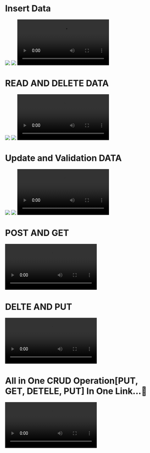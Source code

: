 <h1> Insert Data </h1>
<img src ="https://github.com/user-attachments/assets/8e635c2c-70bc-4dce-84fe-bbfe34b3ee2f">
<img src ="https://github.com/user-attachments/assets/1a1d6964-c699-4435-8750-3e1bc5b03dfb">

<video src="https://github.com/user-attachments/assets/b9738458-36b2-4a97-afa1-efcc5c15b99a">
</video

#

<h1> READ AND DELETE DATA</h1>

<img src ="https://github.com/user-attachments/assets/d9b40360-d52a-444a-80c4-f8e0c4e0017c">
<img src ="https://github.com/user-attachments/assets/7fbbc3f7-0ad8-4b86-b2e5-88f5da91d0fc">

<video src="https://github.com/user-attachments/assets/67170b56-1d35-4569-9f29-04251fdd9319">
</video>


#

<h1> Update and Validation DATA</h1>



<img src ="https://github.com/user-attachments/assets/f4608fc2-a1bb-4e7b-907d-ed61a612022a">
<img src ="https://github.com/user-attachments/assets/91ee37f3-819d-499d-9774-89dd090a315e">

<video src="https://github.com/user-attachments/assets/43371034-c8fd-4dd4-ad58-2dcc260b27b7">
</video>

#
<h1>POST AND GET </h1>
<video src="https://github.com/user-attachments/assets/ab315340-4071-4280-b65a-4dacf1d1804a">
</video>

#
<h1>DELTE AND PUT</h1>
<video src="https://github.com/user-attachments/assets/2db985e5-34a0-4050-a0e3-00098b6ec51d"></video>

#
<h1>All in One CRUD Operation[PUT, GET, DETELE, PUT] In One Link...🔗</h1>
<video src="https://github.com/user-attachments/assets/2f9149dc-17a7-417d-b69e-e127f559d3ab"></video>





